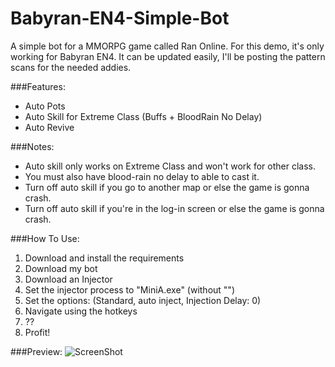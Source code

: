 # Babyran-EN4-Simple-Bot
A simple bot for a MMORPG game called Ran Online. For this demo, it's only working for Babyran EN4. It can be updated easily,
I'll be posting the pattern scans for the needed addies.

###Features:
 * Auto Pots 
 * Auto Skill for Extreme Class (Buffs + BloodRain No Delay)
 * Auto Revive
 
###Notes:
  * Auto skill only works on Extreme Class and won't work for other class.
  * You must also have blood-rain no delay to able to cast it.
  * Turn off auto skill if you go to another map or else the game is gonna crash.
  * Turn off auto skill if you're in the log-in screen or else the game is gonna crash.
  
###How To Use:
1. Download and install the requirements
2. Download my bot
3. Download an Injector
4. Set the injector process to "MiniA.exe" (without "")
5. Set the options: (Standard, auto inject, Injection Delay: 0)
6. Navigate using the hotkeys
7. ??
8. Profit!

###Preview:
![ScreenShot](https://s32.postimg.org/tus2msrf9/Hue.png)

